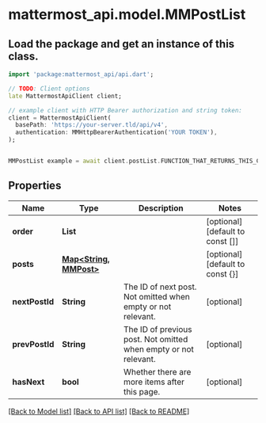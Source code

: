 # mattermost_api.model.MMPostList

## Load the package and get an instance of this class.
```dart
import 'package:mattermost_api/api.dart';

// TODO: Client options
late MattermostApiClient client;

// example client with HTTP Bearer authorization and string token:
client = MattermostApiClient(
  basePath: 'https://your-server.tld/api/v4',
  authentication: MMHttpBearerAuthentication('YOUR TOKEN'),
);


MMPostList example = await client.postList.FUNCTION_THAT_RETURNS_THIS_CLASS();

```

## Properties
Name | Type | Description | Notes
------------ | ------------- | ------------- | -------------
**order** | **List<String>** |  | [optional] [default to const []]
**posts** | [**Map<String, MMPost>**](MMPost.md) |  | [optional] [default to const {}]
**nextPostId** | **String** | The ID of next post. Not omitted when empty or not relevant. | [optional] 
**prevPostId** | **String** | The ID of previous post. Not omitted when empty or not relevant. | [optional] 
**hasNext** | **bool** | Whether there are more items after this page. | [optional] 

[[Back to Model list]](../GENERATED_README.md#documentation-for-models) [[Back to API list]](../GENERATED_README.md#documentation-for-api-endpoints) [[Back to README]](../GENERATED_README.md)


